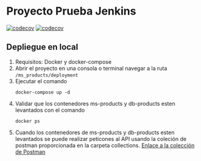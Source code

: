 # Proyecto Prueba Jenkins

[![codecov](https://codecov.io/gh/jorgevelasquezv/products-jenkins/branch/master/graph/badge.svg?token=0EO7RRUA97)](https://codecov.io/gh/jorgevelasquezv/products-jenkins)
[![codecov](https://codecov.io/gh/jorgevelasquezv/products-jenkins/graphs/sunburst.svg?token=0EO7RRUA97)](https://codecov.io/gh/jorgevelasquezv/products-jenkins)

## Depliegue en local

1. Requisitos: Docker y docker-compose 
2. Abrir el proyecto en una consola o terminal navegar a la ruta ```/ms_products/deployment```
3. Ejecutar el comando
   ```
   docker-compose up -d 
   ```
4. Validar que los contenedores ms-products y db-products esten levantados con el comando
   ```
   docker ps 
   ```
5. Cuando los contenedores de ms-products y db-products esten levantados se puede realizar peticones al API usando la coleción de postman proporcionada en la carpeta collections. [Enlace a la colección de Postman](./collections/MS_Products_IC.postman_collection)